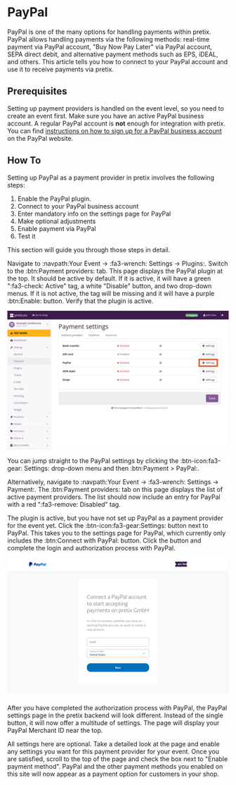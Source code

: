 # PayPal

PayPal is one of the many options for handling payments within pretix. 
PayPal allows handling payments via the following methods: 
real-time payment via PayPal account, "Buy Now Pay Later" via PayPal account, SEPA direct debit, and alternative payment methods such as EPS, iDEAL, and others. 
This article tells you how to connect to your PayPal account and use it to receive payments via pretix. 

## Prerequisites

Setting up payment providers is handled on the event level, so you need to create an event first. 
Make sure you have an active PayPal business account. 
A regular PayPal account is **not** enough for integration with pretix. 
You can find [instructions on how to sign up for a PayPal business account](https://www.paypal.com/c2/webapps/mpp/how-to-guides/sign-up-business-account) on the PayPal website. 

## How To

Setting up PayPal as a payment provider in pretix involves the following steps: 

 1. Enable the PayPal plugin. 
 2. Connect to your PayPal business account 
 3. Enter mandatory info on the settings page for PayPal
 4. Make optional adjustments
 5. Enable payment via PayPal
 6. Test it 

This section will guide you through those steps in detail. 

Navigate to :navpath:Your Event → :fa3-wrench: Settings → Plugins:. 
Switch to the :btn:Payment providers: tab. 
This page displays the PayPal plugin at the top. 
It should be active by default. 
If it is active, it will have a green ":fa3-check: Active" tag, a white "Disable" button, and two drop-down menus. 
If it is not active, the tag will be missing and it will have a purple :btn:Enable: button. 
Verify that the plugin is active. 

![Payment settings page. The 'Payment providers' tab is open, showing a list with the following entries: bank transfer, gift card, PayPal, SEPA debit and Stripe. Gift card is enabled and all other entries are disabled. All entries have 'Settings' buttons next to them. The settings button for PayPal is highlighted.](../../assets/screens/payment-providers/payment-settings-paypal.png "Payment settings PayPal" )

You can jump straight to the PayPal settings by clicking the :btn-icon:fa3-gear: Settings: drop-down menu and then :btn:Payment > PayPal:. 

Alternatively, navigate to :navpath:Your Event → :fa3-wrench: Settings → Payment:. 
The :btn:Payment providers: tab on this page displays the list of active payment providers. 
The list should now include an entry for PayPal with a red ":fa3-remove: Disabled" tag. 

The plugin is active, but you have not set up PayPal as a payment provider for the event yet. 
Click the :btn-icon:fa3-gear:Settings: button next to PayPal. 
This takes you to the settings page for PayPal, which currently only includes the :btn:Connect with PayPal: button. 
Click the button and complete the login and authorization process with PayPal. 

![PayPal website with the pretix logo in the top right and a dialog in the center telling you to 'Connect a PayPal account to start accepting payments on pretix GmbH'. You can enter your email and country or region below.](../../assets/screens/payment-providers/paypal-connect-account.png "Connecting to PayPal" )

After you have completed the authorization process with PayPal, the PayPal settings page in the pretix backend will look different. 
Instead of the single button, it will now offer a multitude of settings. 
The page will display your PayPal Merchant ID near the top. 

All settings here are optional. 
Take a detailed look at the page and enable any settings you want for this payment provider for your event. 
Once you are satisfied, scroll to the top of the page and check the box next to "Enable payment method". 
PayPal and the other payment methods you enabled on this site will now appear as a payment option for customers in your shop. 
